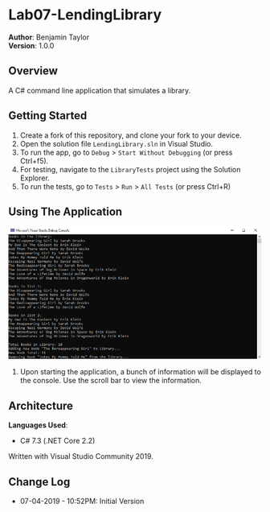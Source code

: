 # Lab07-LendingLibrary
**Author**: Benjamin Taylor  
**Version**: 1.0.0

## Overview
A C# command line application that simulates a library.

## Getting Started
1. Create a fork of this repository, and clone your fork to your device.
2. Open the solution file `LendingLibrary.sln` in Visual Studio.
3. To run the app, go to `Debug` > `Start Without Debugging` (or press Ctrl+f5).
4. For testing, navigate to the `LibraryTests` project using the Solution Explorer.
5. To run the tests, go to `Tests` > `Run` > `All Tests` (or press Ctrl+R)

## Using The Application
![Screenshot](./assets/screenshot.webp)
1. Upon starting the application, a bunch of information will be displayed to the console. Use the scroll bar to view the information.

## Architecture
**Languages Used**:
* C# 7.3 (.NET Core 2.2)

Written with Visual Studio Community 2019.

## Change Log
- 07-04-2019 - 10:52PM: Initial Version
